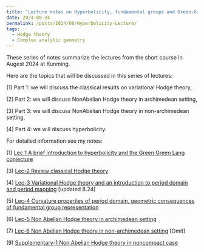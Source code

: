 ```yaml
---
title: 'Lecture notes on Hyperbolicity, fundamental groups and Green-Girffiths-Lang conjecture Augest 2024'
date: 2024-08-24
permalink: /posts/2024/08/Hyperbolicity-Lecture/
tags:
  - Hodge theory
  - Complex analytic geometry
---
```


These series of notes summarize the lectures from the short course in Augest 2024 at Kunming. 


Here are the topics that will be discussed in this series of lectures:

(1) Part 1: we will discuss the classical results on variational Hodge theory, 

(2) Part 2: we will discuss NonAbelian Hodge theory in archimedean setting,

(3) Part 3: we will discuss NonAbelian Hodge theory in non-archimedean setting,

(4) Part 4: we will discuss hyperbolicity.



For detailed information see my notes:

(1) [Lec 1 A brief introduction to hyperbolicity and the Green Green Lang conjecture](https://yilimath.github.io/files/Hodge/HyperLec1.pdf)

(3) [Lec-2 Review classical Hodge theory](https://yilimath.github.io/files/Hodge/HyperLec3.pdf)

(4) [Lec-3 Variational Hodge theory and an introduction to period domain and period mapping](https://yilimath.github.io/files/Hodge/HyperLec4.pdf) [updated 8.24]

(5) [Lec-4 Curvature properties of period domain, geometric consequences of fundamental group representation](https://yilimath.github.io/files/Hodge/HyperLec5.pdf)

(6) [Lec-5 Non Abelian Hodge theory in archimedean setting](https://yilimath.github.io/files/Hodge/HyperLec7.pdf)

(7) [Lec-6 Non Abelian Hodge theory in non-archimedean setting](https://yilimath.github.io/files/Hodge/HyperLec8.pdf) [Omit]


(9) [Supplementary-1 Non Abelian Hodge theory in noncompact case](https://yilimath.github.io/files/Hodge/HyperLec10.pdf)

